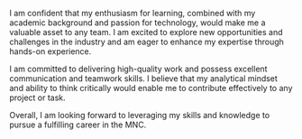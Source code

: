I am confident that my enthusiasm for learning, combined with my academic background and passion for technology, would make me a valuable asset to any team. I am excited to explore new opportunities and challenges in the industry and am eager to enhance my expertise through hands-on experience.

I am committed to delivering high-quality work and possess excellent communication and teamwork skills. I believe that my analytical mindset and ability to think critically would enable me to contribute effectively to any project or task.

Overall, I am looking forward to leveraging my skills and knowledge to pursue a fulfilling career in the MNC.

